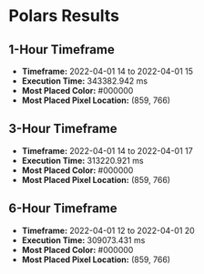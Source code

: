 # Polars Results

## 1-Hour Timeframe
- **Timeframe:** 2022-04-01 14 to 2022-04-01 15
- **Execution Time:** 343382.942 ms
- **Most Placed Color:** #000000
- **Most Placed Pixel Location:** (859, 766)

## 3-Hour Timeframe
- **Timeframe:** 2022-04-01 14 to 2022-04-01 17
- **Execution Time:** 313220.921 ms
- **Most Placed Color:** #000000
- **Most Placed Pixel Location:** (859, 766)

## 6-Hour Timeframe
- **Timeframe:** 2022-04-01 12 to 2022-04-01 20
- **Execution Time:** 309073.431 ms
- **Most Placed Color:** #000000
- **Most Placed Pixel Location:** (859, 766)
